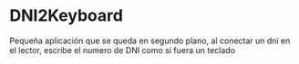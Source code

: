 # DNI2Keyboard
Pequeña aplicación que se queda en segundo plano, al conectar un dni en el lector, escribe el numero de DNI como si fuera un teclado
